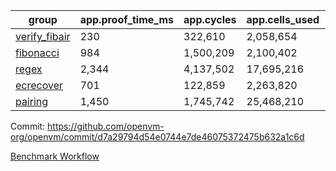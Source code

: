 | group | app.proof_time_ms | app.cycles | app.cells_used | leaf.proof_time_ms | leaf.cycles | leaf.cells_used |
| -- | -- | -- | -- | -- | -- | -- |
| [verify_fibair](https://github.com/openvm-org/openvm/blob/benchmark-results/benchmarks-pr/2174/verify_fibair-d7a29794d54e0744e7de46075372475b632a1c6d.md) | 230 |  322,610 |  2,058,654 |- | - | - |
| [fibonacci](https://github.com/openvm-org/openvm/blob/benchmark-results/benchmarks-pr/2174/fibonacci-d7a29794d54e0744e7de46075372475b632a1c6d.md) | 984 |  1,500,209 |  2,100,402 |- | - | - |
| [regex](https://github.com/openvm-org/openvm/blob/benchmark-results/benchmarks-pr/2174/regex-d7a29794d54e0744e7de46075372475b632a1c6d.md) | 2,344 |  4,137,502 |  17,695,216 |- | - | - |
| [ecrecover](https://github.com/openvm-org/openvm/blob/benchmark-results/benchmarks-pr/2174/ecrecover-d7a29794d54e0744e7de46075372475b632a1c6d.md) | 701 |  122,859 |  2,263,820 |- | - | - |
| [pairing](https://github.com/openvm-org/openvm/blob/benchmark-results/benchmarks-pr/2174/pairing-d7a29794d54e0744e7de46075372475b632a1c6d.md) | 1,450 |  1,745,742 |  25,468,210 |- | - | - |


Commit: https://github.com/openvm-org/openvm/commit/d7a29794d54e0744e7de46075372475b632a1c6d

[Benchmark Workflow](https://github.com/openvm-org/openvm/actions/runs/18762322157)
